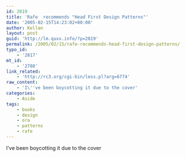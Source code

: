 ```yaml
---
id: 2819
title: 'Rafe  recommends "Head First Design Patterns"'
date: '2005-02-15T14:23:02+00:00'
author: Kellan
layout: post
guid: 'http://lm.quxx.info/?p=2819'
permalink: /2005/02/15/rafe-recommends-head-first-design-patterns/
typo_id:
    - '2817'
mt_id:
    - '2788'
link_related:
    - 'http://rc3.org/cgi-bin/less.pl?arg=6774'
raw_content:
    - 'I\''ve been boycotting it due to the cover'
categories:
    - Aside
tags:
    - books
    - design
    - ora
    - patterns
    - rafe
---
```


I’ve been boycotting it due to the cover